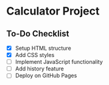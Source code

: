 # Calculator Project

## To-Do Checklist
- [x] Setup HTML structure
- [x] Add CSS styles
- [ ] Implement JavaScript functionality
- [ ] Add history feature
- [ ] Deploy on GitHub Pages
